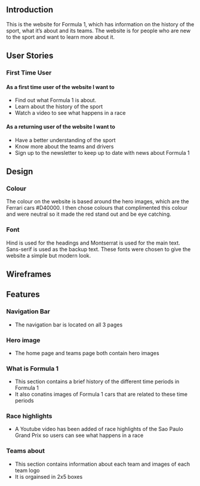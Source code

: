 ## Introduction

This is the website for Formula 1, which has information on the history of the sport, what it’s about and its teams. The website is for people who are new to the sport and want to learn more about it. 

## User Stories

  ### First Time User
   #### As a first time user of the website I want to
   - Find out what Formula 1 is about. 
   - Learn about the history of the sport
   - Watch a video to see what happens in a race

 #### As a returning user of the website I want to
  - Have a better understanding of the sport
  - Know more about the teams and drivers
  - Sign up to the newsletter to keep up to date with news about Formula 1

## Design
 ### Colour
 The colour on the website is based around the hero images, which are the Ferrari cars #D40000. I then chose colours that complimented this colour and were neutral so it made the red stand out and be eye catching. 

 ### Font
 Hind is used for the headings and Montserrat is used for the main text. Sans-serif is used as the backup text. These fonts were chosen to give the website a simple but modern look. 

## Wireframes 

## Features
 ### Navigation Bar
 - The navigation bar is located on all 3 pages

 ### Hero image 
 - The home page and teams page both contain hero images
 
 ### What is Formula 1
 - This section contains a brief history of the different time periods in Formula 1
 - It also conatins images of Formula 1 cars that are related to these time periods

 ### Race highlights
 - A Youtube video has been added of race highlights of the Sao Paulo Grand Prix so users can see what happens in a race

 ### Teams about
 - This section contains information about each team and images of each team logo
 - It is orgainsed in 2x5 boxes
